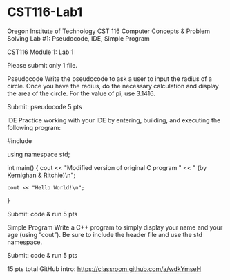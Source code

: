 # CST116-Lab1
Oregon Institute of Technology
CST 116 Computer Concepts & Problem Solving
Lab #1: Pseudocode, IDE, Simple Program


CST116
Module 1: Lab 1


Please submit only 1 file.


Pseudocode
Write the pseudocode to ask a user to input the radius of a circle. 
Once you have the radius, do the necessary calculation and display the area of the circle. 
For the value of pi, use 3.1416.


Submit: pseudocode
5 pts


IDE
Practice working with your IDE by entering, building, and executing the following program:


#include <iostream>
 
using namespace std;
 
int main()
{
    cout << "Modified version of original C program "
        << " (by Kernighan & Ritchie)\n";
 
    cout << "Hello World!\n";
}


Submit: code & run
5 pts


Simple Program
Write a C++ program to simply display your name and your age (using “cout”). 
Be sure to include the <iostream> header file and use the std namespace.


Submit: code & run
5 pts


15 pts total
GitHub intro:
https://classroom.github.com/a/wdkYmseH

